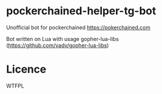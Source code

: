 # pockerchained-helper-tg-bot
Unofficial bot for pockerchained https://pokerchained.com

Bot written on Lua with usage gopher-lua-libs (https://github.com/vadv/gopher-lua-libs)

# Licence
WTFPL
